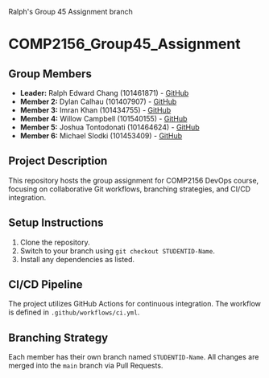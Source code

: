 Ralph's Group 45 Assignment branch
# COMP2156_Group45_Assignment
## Group Members
- **Leader:** Ralph Edward Chang (101461871) - [GitHub](https://github.com/theredchang)
- **Member 2:** Dylan Calhau (101407907) - [GitHub](https://github.com/Dylanthejugg)
- **Member 3:** Imran Khan (101434755) - [GitHub](https://github.com/CrownlessHunter)
- **Member 4:** Willow Campbell (101540155) - [GitHub](https://github.com/willowcampbell)
- **Member 5:** Joshua Tontodonati (101464624) - [GitHub](https://github.com/101464624)
- **Member 6:** Michael Slodki (101453409) - [GitHub](https://github.com/metalfingers42)
## Project Description
This repository hosts the group assignment for COMP2156 DevOps course, focusing on
collaborative Git workflows, branching strategies, and CI/CD integration.
## Setup Instructions
1. Clone the repository.
2. Switch to your branch using `git checkout STUDENTID-Name`.
3. Install any dependencies as listed.
## CI/CD Pipeline
The project utilizes GitHub Actions for continuous integration. The workflow is defined
in `.github/workflows/ci.yml`.
## Branching Strategy
Each member has their own branch named `STUDENTID-Name`. All changes are
merged into the `main` branch via Pull Requests.